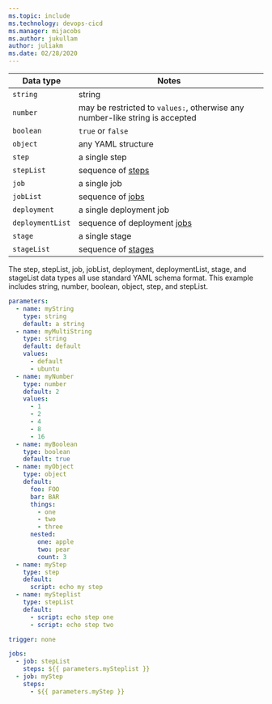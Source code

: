 ```yaml
---
ms.topic: include
ms.technology: devops-cicd
ms.manager: mijacobs
ms.author: jukullam
author: juliakm
ms.date: 02/28/2020
---
```


| Data type        | Notes                                                                        |
| ---------------- | ---------------------------------------------------------------------------- |
| `string`         | string                                                                       |
| `number`         | may be restricted to `values:`, otherwise any number-like string is accepted |
| `boolean`        | `true` or `false`                                                            |
| `object`         | any YAML structure                                                           |
| `step`           | a single step                                                                |
| `stepList`       | sequence of [steps](../../yaml-schema.md#steps)                              |
| `job`            | a single job                                                                 |
| `jobList`        | sequence of [jobs](../../yaml-schema.md#job)                                 |
| `deployment`     | a single deployment job                                                      |
| `deploymentList` | sequence of deployment [jobs](../../yaml-schema.md)                          |
| `stage`          | a single stage                                                               |
| `stageList`      | sequence of [stages](../../yaml-schema.md)                                   |

The step, stepList, job, jobList, deployment, deploymentList, stage, and stageList data types all use standard YAML schema format. This example includes string, number, boolean, object, step, and stepList.

```yaml
parameters:
  - name: myString
    type: string
    default: a string
  - name: myMultiString
    type: string
    default: default
    values:
      - default
      - ubuntu
  - name: myNumber
    type: number
    default: 2
    values:
      - 1
      - 2
      - 4
      - 8
      - 16
  - name: myBoolean
    type: boolean
    default: true
  - name: myObject
    type: object
    default:
      foo: FOO
      bar: BAR
      things:
        - one
        - two
        - three
      nested:
        one: apple
        two: pear
        count: 3
  - name: myStep
    type: step
    default:
      script: echo my step
  - name: mySteplist
    type: stepList
    default:
      - script: echo step one
      - script: echo step two

trigger: none

jobs:
  - job: stepList
    steps: ${{ parameters.mySteplist }}
  - job: myStep
    steps:
      - ${{ parameters.myStep }}
```
